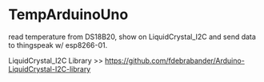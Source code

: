 # TempArduinoUno
read temperature from DS18B20, show on LiquidCrystal_I2C and send data to thingspeak w/ esp8266-01.

LiquidCrystal_I2C Library >> https://github.com/fdebrabander/Arduino-LiquidCrystal-I2C-library

